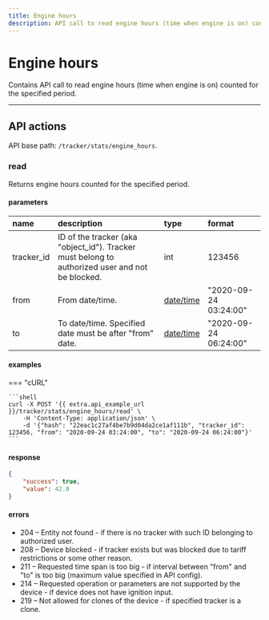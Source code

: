 ```yaml
---
title: Engine hours
description: API call to read engine hours (time when engine is on) counted for the specified period.
---
```


# Engine hours

Contains API call to read engine hours (time when engine is on) counted for the specified period.

***

## API actions

API base path: `/tracker/stats/engine_hours`.

### read

Returns engine hours counted for the specified period.

#### parameters

| name       | description                                                                                     | type                                                         | format                |
|:-----------|:------------------------------------------------------------------------------------------------|:-------------------------------------------------------------|:----------------------|
| tracker_id | ID of the tracker (aka "object_id"). Tracker must belong to authorized user and not be blocked. | int                                                          | 123456                |
| from       | From date/time.                                                                                 | [date/time](../../../../getting-started.md#datetime-formats) | "2020-09-24 03:24:00" |
| to         | To date/time. Specified date must be after "from" date.                                         | [date/time](../../../../getting-started.md#datetime-formats) | "2020-09-24 06:24:00" |

#### examples

=== "cURL"

    ```shell
    curl -X POST '{{ extra.api_example_url }}/tracker/stats/engine_hours/read' \
        -H 'Content-Type: application/json' \
        -d '{"hash": "22eac1c27af4be7b9d04da2ce1af111b", "tracker_id": 123456, "from": "2020-09-24 03:24:00", "to": "2020-09-24 06:24:00"}'
    ```

#### response

```json
{
    "success": true,
    "value": 42.0
}
```

#### errors

* 204 – Entity not found - if there is no tracker with such ID belonging to authorized user.
* 208 – Device blocked - if tracker exists but was blocked due to tariff restrictions or some other reason.
* 211 – Requested time span is too big - if interval between "from" and "to" is too big (maximum value specified in API config).
* 214 – Requested operation or parameters are not supported by the device - if device does not have ignition input.
* 219 – Not allowed for clones of the device - if specified tracker is a clone.
